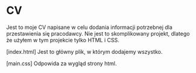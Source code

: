 # CV

Jest to moje CV napisane w celu dodania informacji potrzebnej dla przestawienia się pracodawcy. Nie jest to skomplikowany projekt, dlatego że użyłem w tym projekcie tylko HTML i CSS.

[index.html] Jest to główny plik, w którym dodajemy wszystko.

[main.css] Odpowida za wygląd strony html.
